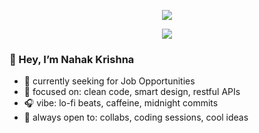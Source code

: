 
<p align="center">
  <img src="https://readme-typing-svg.herokuapp.com?font=Geist&pause=1000&color=fffba0&center=true&vCenter=true&width=380&lines=building+cool+stuff...;backend+in+progress...;let’s+code+and+chill+%F0%9F%92%BB" />
</p>


<p align="center">
  <img src="https://capsule-render.vercel.app/api?type=rect&color=89B4FA,94E2D5,A6E3A1,F9E2AF,F38BA8,BAE6FD&height=5&section=footer"/>
</p>


### 👋 Hey, I’m Nahak Krishna

- 🧠 currently seeking for Job Opportunities
- 🎯 focused on: clean code, smart design, restful APIs
- 🎧 vibe: lo-fi beats, caffeine, midnight commits
- 🤝 always open to: collabs, coding sessions, cool ideas
